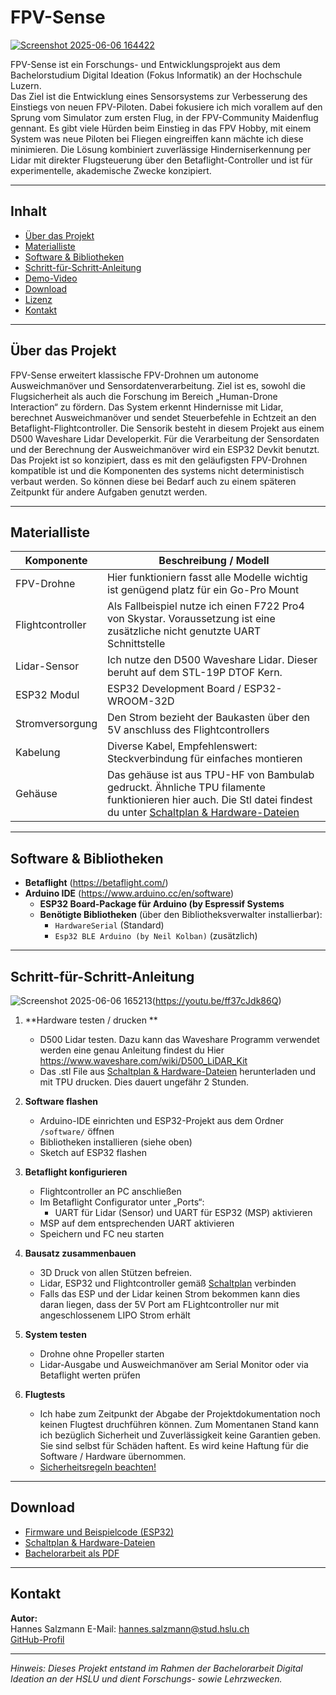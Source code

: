 # FPV-Sense

[![Screenshot 2025-06-06 164422](https://github.com/user-attachments/assets/b2163677-7c08-4599-b3ef-6f799d8c01f2)](https://youtu.be/ff37cJdk86Q)


FPV-Sense ist ein Forschungs- und Entwicklungsprojekt aus dem Bachelorstudium Digital Ideation (Fokus Informatik) an der Hochschule Luzern.  
Das Ziel ist die Entwicklung eines Sensorsystems zur Verbesserung des Einstiegs von neuen FPV-Piloten. Dabei fokusiere ich mich vorallem auf den Sprung vom Simulator zum ersten Flug, in der FPV-Community Maidenflug gennant.
Es gibt viele Hürden beim Einstieg in das FPV Hobby, mit einem System was neue Piloten bei Fliegen eingreiffen kann mächte ich diese minimieren.
Die Lösung kombiniert zuverlässige Hinderniserkennung per Lidar mit direkter Flugsteuerung über den Betaflight-Controller und ist für experimentelle, akademische Zwecke konzipiert.

---

## Inhalt

- [Über das Projekt](#über-das-projekt)
- [Materialliste](#materialliste)
- [Software & Bibliotheken](#software--bibliotheken)
- [Schritt-für-Schritt-Anleitung](#schritt-für-schritt-anleitung)
- [Demo-Video](#demo-video)
- [Download](#download)
- [Lizenz](#lizenz)
- [Kontakt](#kontakt)

---

## Über das Projekt

FPV-Sense erweitert klassische FPV-Drohnen um autonome Ausweichmanöver und Sensordatenverarbeitung. 
Ziel ist es, sowohl die Flugsicherheit als auch die Forschung im Bereich „Human-Drone Interaction“ zu fördern.
Das System erkennt Hindernisse mit Lidar, berechnet Ausweichmanöver und sendet Steuerbefehle in Echtzeit an den Betaflight-Flightcontroller. 
Die Sensorik besteht in diesem Projekt aus einem D500 Waveshare Lidar Developerkit. Für die Verarbeitung der Sensordaten und der Berechnung der Ausweichmanöver wird ein ESP32 Devkit benutzt.
Das Projekt ist so konzipiert, dass es mit den geläufigsten FPV-Drohnen kompatible ist und die Komponenten des systems nicht deterministisch verbaut werden. So können diese bei Bedarf auch zu einem späteren Zeitpunkt für andere Aufgaben genutzt werden.


---

## Materialliste

| Komponente                | Beschreibung / Modell                  |
|---------------------------|----------------------------------------|
| FPV-Drohne                | Hier funktioniern fasst alle Modelle wichtig ist genügend platz für ein Go-Pro Mount |
| Flightcontroller          | Als Fallbeispiel nutze ich einen F722 Pro4 von Skystar. Voraussetzung ist eine zusätzliche nicht genutzte UART Schnittstelle |
| Lidar-Sensor              | Ich nutze den D500 Waveshare Lidar. Dieser beruht auf dem STL-19P DTOF Kern. |
| ESP32 Modul               | ESP32 Development Board / ESP32-WROOM-32D|
| Stromversorgung           | Den Strom bezieht der Baukasten über den 5V anschluss des Flightcontrollers |
| Kabelung                  | Diverse Kabel, Empfehlenswert: Steckverbindung für einfaches montieren |
| Gehäuse                   | Das gehäuse ist aus TPU-HF von Bambulab gedruckt. Ähnliche TPU filamente funktionieren hier auch. Die Stl datei findest du unter [Schaltplan & Hardware-Dateien](./hardware/) |

---

## Software & Bibliotheken

- **Betaflight** (https://betaflight.com/)
- **Arduino IDE** (https://www.arduino.cc/en/software)
  - **ESP32 Board-Package für Arduino (by Espressif Systems**  
  - **Benötigte Bibliotheken** (über den Bibliotheksverwalter installierbar):
    - `HardwareSerial` (Standard)
    - `Esp32 BLE Arduino (by Neil Kolban)` (zusätzlich)


---

## Schritt-für-Schritt-Anleitung
![Screenshot 2025-06-06 165213](https://github.com/user-attachments/assets/9b862206-53ce-4d50-b089-8161763aa617)(https://youtu.be/ff37cJdk86Q)

    

1. **Hardware testen / drucken **
    - D500 Lidar testen. Dazu kann das Waveshare Programm verwendet werden eine genau Anleitung findest du Hier https://www.waveshare.com/wiki/D500_LiDAR_Kit
    - Das .stl File aus [Schaltplan & Hardware-Dateien](./hardware/) herunterladen und mit TPU drucken. Dies dauert ungefähr 2 Stunden. 
    
2. **Software flashen**
    - Arduino-IDE einrichten und ESP32-Projekt aus dem Ordner `/software/` öffnen
    - Bibliotheken installieren (siehe oben)
    - Sketch auf ESP32 flashen

3. **Betaflight konfigurieren**
    - Flightcontroller an PC anschließen
    - Im Betaflight Configurator unter „Ports“:
        - UART für Lidar (Sensor) und UART für ESP32 (MSP) aktivieren
    - MSP auf dem entsprechenden UART aktivieren
    - Speichern und FC neu starten

4. **Bausatz zusammenbauen**
    - 3D Druck von allen Stützen befreien.
    - Lidar, ESP32 und Flightcontroller gemäß [Schaltplan](#) verbinden
    - Falls das ESP und der Lidar keinen Strom bekommen kann dies daran liegen, dass der 5V Port am FLightcontroller nur mit angeschlossenem LIPO Strom erhält

5. **System testen**
    - Drohne ohne Propeller starten
    - Lidar-Ausgabe und Ausweichmanöver am Serial Monitor oder via Betaflight werten prüfen

6. **Flugtests**
    - Ich habe zum Zeitpunkt der Abgabe der Projektdokumentation noch keinen Flugtest druchführen können. Zum Momentanen Stand kann ich bezüglich Sicherheit und Zuverlässigkeit keine Garantien geben. Sie sind selbst für Schäden haftent. Es wird keine Haftung für die Software / Hardware übernommen. 
    - [Sicherheitsregeln beachten!](https://www.bazl.admin.ch/bazl/de/home/drohnen/open1.html)

---

## Download

- [Firmware und Beispielcode (ESP32)](./software/)
- [Schaltplan & Hardware-Dateien](./hardware/)
- [Bachelorarbeit als PDF](./docs/Bachelorarbeit_FPVSense.pdf)

---

## Kontakt

**Autor:**  
Hannes Salzmann
E-Mail: hannes.salzmann@stud.hslu.ch  
[GitHub-Profil](https://github.com/Zytnah)

---

*Hinweis: Dieses Projekt entstand im Rahmen der Bachelorarbeit Digital Ideation an der HSLU und dient Forschungs- sowie Lehrzwecken.*
